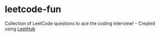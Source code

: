 # leetcode-fun
Collection of LeetCode questions to ace the coding interview! - Created using [LeetHub](https://github.com/QasimWani/LeetHub)
